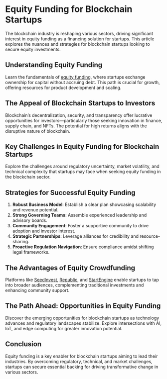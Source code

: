 # Equity Funding for Blockchain Startups

The blockchain industry is reshaping various sectors, driving significant interest in equity funding as a financing solution for startups. This article explores the nuances and strategies for blockchain startups looking to secure equity investments.

## Understanding Equity Funding

Learn the fundamentals of [equity funding](https://www.investopedia.com/terms/e/equity_funding.asp), where startups exchange ownership for capital without accruing debt. This path is crucial for growth, offering resources for product development and scaling.

## The Appeal of Blockchain Startups to Investors

Blockchain’s decentralization, security, and transparency offer lucrative opportunities for investors—particularly those seeking innovation in finance, supply chain, and NFTs. The potential for high returns aligns with the disruptive nature of blockchain.

## Key Challenges in Equity Funding for Blockchain Startups

Explore the challenges around regulatory uncertainty, market volatility, and technical complexity that startups may face when seeking equity funding in the blockchain sector.

## Strategies for Successful Equity Funding

1. **Robust Business Model**: Establish a clear plan showcasing scalability and revenue potential.
2. **Strong Governing Teams**: Assemble experienced leadership and advisory boards.
3. **Community Engagement**: Foster a supportive community to drive adoption and investor interest.
4. **Strategic Partnerships**: Leverage alliances for credibility and resource-sharing.
5. **Proactive Regulation Navigation**: Ensure compliance amidst shifting legal frameworks.

## The Advantages of Equity Crowdfunding

Platforms like [SeedInvest](https://www.seedinvest.com/), [Republic](https://republic.com/), and [StartEngine](https://www.startengine.com/) enable startups to tap into broader audiences, complementing traditional investments and enhancing community support.

## The Path Ahead: Opportunities in Equity Funding

Discover the emerging opportunities for blockchain startups as technology advances and regulatory landscapes stabilize. Explore intersections with AI, IoT, and edge computing for greater innovation potential.

## Conclusion

Equity funding is a key enabler for blockchain startups aiming to lead their industries. By overcoming regulatory, technical, and market challenges, startups can secure essential backing for driving transformative change in various sectors.